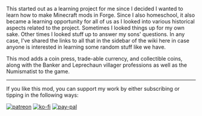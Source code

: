 This started out as a learning project for me since I decided I wanted to learn how to make Minecraft mods in Forge.
Since I also homeschool, it also became a learning opportunity for all of us as I looked into various historical aspects
related to the project. Sometimes I looked things up for my own sake. Other times I looked stuff up to answer my sons'
questions. In any case, I've shared the links to all that in the sidebar of the wiki here in case anyone is interested
in learning some random stuff like we have.

This mod adds a coin press, trade-able currency, and collectible coins, along with the Banker and Leprechaun villager
professions as well as the Numismatist to the game.

***
If you like this mod, you can support my work by either subscribing or tipping in the following ways:

[![patreon](https://artofchaos.blog/wp-content/uploads/2020/07/PatreonButton.png)](https://patreon.com/user?u=28915059) [![ko-fi](https://artofchaos.blog/wp-content/uploads/2020/07/KofiButton.png)](https://ko-fi.com/G2G19AEG) [![pay-pal](https://artofchaos.blog/wp-content/uploads/2020/07/PayPalButton.png)](https://www.paypal.me/ToadieOdie?locale.x=en_US)